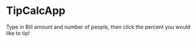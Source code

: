 # TipCalcApp

Type in Bill amount and number of people, then click the percent you would like to tip!
